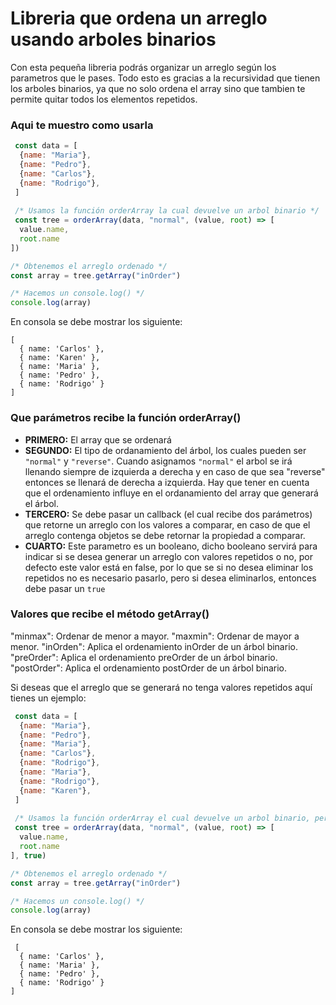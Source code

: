 # Libreria que ordena un arreglo usando arboles binarios

Con esta pequeña libreria podrás organizar un arreglo según los parametros que le pases. Todo esto es gracias a la recursividad que tienen los arboles binarios, ya que no solo ordena el array sino que tambien te permite quitar todos los elementos repetidos.

### Aqui te muestro como usarla

``` javascript
 const data = [
  {name: "Maria"},
  {name: "Pedro"},
  {name: "Carlos"},
  {name: "Rodrigo"},
 ]
 
 /* Usamos la función orderArray la cual devuelve un arbol binario */
 const tree = orderArray(data, "normal", (value, root) => [
  value.name,
  root.name
])

/* Obtenemos el arreglo ordenado */
const array = tree.getArray("inOrder")

/* Hacemos un console.log() */
console.log(array)
```
En consola se debe mostrar los siguiente:

```console
[
  { name: 'Carlos' },
  { name: 'Karen' },
  { name: 'Maria' },
  { name: 'Pedro' },
  { name: 'Rodrigo' }
]
```

### Que parámetros recibe la función orderArray()
* **PRIMERO:** El array que se ordenará
* **SEGUNDO:** El tipo de ordanamiento del árbol, los cuales pueden ser ``` "normal" ``` y ``` "reverse" ```. Cuando asignamos ``` "normal" ``` el arbol se irá llenando siempre de izquierda a derecha y en caso de que sea "reverse" entonces se llenará de derecha a izquierda. Hay que tener en cuenta que el ordenamiento influye en el ordanamiento del array que generará el árbol. 
* **TERCERO:** Se debe pasar un callback (el cual recibe dos parámetros) que retorne un arreglo con los valores a comparar, en caso de que el arreglo contenga objetos se debe retornar la propiedad a comparar. 
* **CUARTO:** Este parametro es un booleano, dicho booleano servirá para indicar si se desea generar un arreglo con valores repetidos o no, por defecto este valor está en false, por lo que se si no desea eliminar los repetidos no es necesario pasarlo, pero si desea eliminarlos, entonces debe pasar un ``` true ```

### Valores que recibe el método getArray()
 "minmax": Ordenar de menor a mayor.
 "maxmin": Ordenar de mayor a menor.
 "inOrden": Aplica el ordenamiento inOrder de un árbol binario.
 "preOrder": Aplica el ordenamiento preOrder de un árbol binario.
 "postOrder": Aplica el ordenamiento postOrder de un árbol binario.

Si deseas que el arreglo que se generará no tenga valores repetidos aquí tienes un ejemplo:

``` javascript
 const data = [
  {name: "Maria"},
  {name: "Pedro"},
  {name: "Maria"},
  {name: "Carlos"},
  {name: "Rodrigo"},
  {name: "Maria"},
  {name: "Rodrigo"},
  {name: "Karen"},
 ]
 
 /* Usamos la función orderArray el cual devuelve un arbol binario, pero esta vez pasamos el último parámetro en true */
 const tree = orderArray(data, "normal", (value, root) => [
  value.name,
  root.name
], true)

/* Obtenemos el arreglo ordenado */
const array = tree.getArray("inOrder")

/* Hacemos un console.log() */
console.log(array)
```
En consola se debe mostrar los siguiente:

```console
 [
  { name: 'Carlos' },
  { name: 'Maria' },
  { name: 'Pedro' },
  { name: 'Rodrigo' }
]
```



